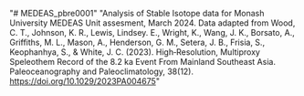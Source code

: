 "# MEDEAS_pbre0001" 
"Analysis of Stable Isotope data  for Monash University MEDEAS Unit assesment, March 2024. Data adapted from   Wood, C. T., Johnson, K. R., Lewis, Lindsey. E., Wright, K., Wang, J. K., Borsato, A., Griffiths, M. L., Mason, A., Henderson, G. M., Setera, J. B., Frisia, S., Keophanhya, S., & White, J. C. (2023). High‐Resolution, Multiproxy Speleothem Record of the 8.2 ka Event From Mainland Southeast Asia. Paleoceanography and Paleoclimatology, 38(12). https://doi.org/10.1029/2023PA004675"
